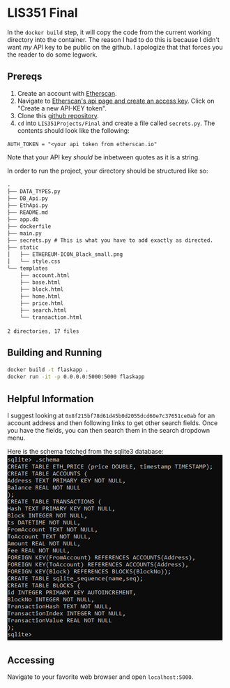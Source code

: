 # LIS351 Final
In the `docker build` step, it will copy the code from the current working directory into the container. 
The reason I had to do this is because I didn't want *my* API key to be public on the github.
I apologize that that forces you the reader to do some legwork. 
## Prereqs
1. Create an account with [Etherscan](https://etherscan.io/register).
2. Navigate to [Etherscan's api page and create an access key](https://etherscan.io/myapikey).
Click on "Create a new API-KEY token".
3. Clone this [github repository](https://github.com/ekivolowitz/LIS351Projects).
4. `cd` into `LIS351Projects/Final` and create a file called `secrets.py`. The contents should look like the following:
```python3
AUTH_TOKEN = "<your api token from etherscan.io"
```
Note that your API key *should* be inbetween quotes as it is a string.

In order to run the project, your directory should be structured like so:
```
.
├── DATA_TYPES.py
├── DB_Api.py
├── EthApi.py
├── README.md
├── app.db
├── dockerfile
├── main.py
├── secrets.py # This is what you have to add exactly as directed.
├── static
│   ├── ETHEREUM-ICON_Black_small.png
│   └── style.css
└── templates
    ├── account.html
    ├── base.html
    ├── block.html
    ├── home.html
    ├── price.html
    ├── search.html
    └── transaction.html

2 directories, 17 files

```
## Building and Running
```bash
docker build -t flaskapp .
docker run -it -p 0.0.0.0:5000:5000 flaskapp
```
## Helpful Information
I suggest looking at `0x8f215bf78d61d45b0d2055dcd60e7c37651ce0ab` for an account address and then following links to get other search fields. 
Once you have the fields, you can then search them in the search dropdown menu.

Here is the schema fetched from the sqlite3 database: 
![schema](schema.PNG)
## Accessing
Navigate to your favorite web browser and open `localhost:5000`.
